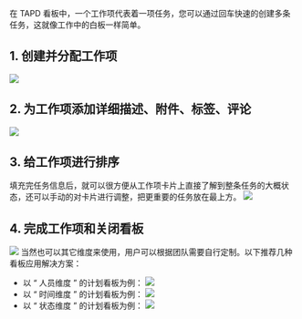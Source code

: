 在 TAPD 看板中，一个工作项代表着一项任务，您可以通过回车快速的创建多条任务，这就像工作中的白板一样简单。

## 1. 创建并分配工作项
![](//mc.qcloudimg.com/static/img/801e6acd78bd4d7940c2bee5cd0383ac/image.jpg)

## 2. 为工作项添加详细描述、附件、标签、评论
![](//mc.qcloudimg.com/static/img/9149a6bf02f5daff131067764d95f9d0/image.jpg)

## 3. 给工作项进行排序
填充完任务信息后，就可以很方便从工作项卡片上直接了解到整条任务的大概状态，还可以手动的对卡片进行调整，把更重要的任务放在最上方。
![](//mc.qcloudimg.com/static/img/bbd60f4f18af98a13d89fb112ee188c1/image.jpg)

## 4. 完成工作项和关闭看板
![](//mc.qcloudimg.com/static/img/a8fc727efbcbf115467ba6b6e721d671/image.jpg)
当然也可以其它维度来使用，用户可以根据团队需要自行定制。以下推荐几种看板应用解决方案：
- 以 “ 人员维度 ” 的计划看板为例：
![](//mc.qcloudimg.com/static/img/da8316f7a63bf1829222817bcc1ea6fc/image.jpg)
- 以 “ 时间维度 ” 的计划看板为例：
![](//mc.qcloudimg.com/static/img/1612d23deabfe19537b9304646b9848d/image.jpg)
- 以 “ 状态维度 ” 的计划看板为例： 
![](//mc.qcloudimg.com/static/img/0c88e82392ad7799906664fb024626bf/image.jpg)



